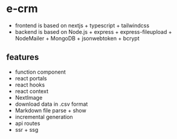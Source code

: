 # e-crm

- frontend is based on nextjs + typescript + tailwindcss
- backend is based on Node.js + express + express-fileupload + NodeMailer + MongoDB + jsonwebtoken + bcrypt

## features

- function component
- react portals
- react hooks
- react context
- NextImage
- download data in .csv format
- Markdown file parse + show
- incremental generation
- api routes
- ssr + ssg
